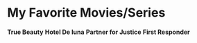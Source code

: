 # My Favorite Movies/Series

**True Beauty**
**Hotel De luna**
**Partner for Justice**
**First Responder**
